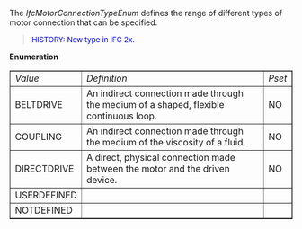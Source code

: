 The _IfcMotorConnectionTypeEnum_ defines the range of different types of motor connection that can be specified.

> <font color="#0000FF" size="-1"> HISTORY: New type in IFC 2x.
		  </font>
> 


**Enumeration**

<table border="1"> 
		<tr> 
		  <td><i>Value</i></td> 
		  <td><i>Definition</i></td> 
		  <td><i>Pset</i></td> 
		</tr> 
		<tr> 
		  <td>BELTDRIVE</td> 
		  <td>An indirect connection made through the medium of a shaped,
			 flexible continuous loop.</td> 
		  <td>NO</td> 
		</tr> 
		<tr> 
		  <td>COUPLING</td> 
		  <td>An indirect connection made through the medium of the viscosity of
			 a fluid.</td> 
		  <td>NO</td> 
		</tr> 
		<tr> 
		  <td>DIRECTDRIVE</td> 
		  <td>A direct, physical connection made between the motor and the driven
			 device.</td> 
		  <td>NO</td> 
		</tr> 
		<tr> 
		  <td>USERDEFINED</td> 
		  <td></td> 
		  <td></td> 
		</tr> 
		<tr> 
		  <td>NOTDEFINED</td> 
		  <td></td> 
		  <td></td> 
		</tr> 
	 </table>